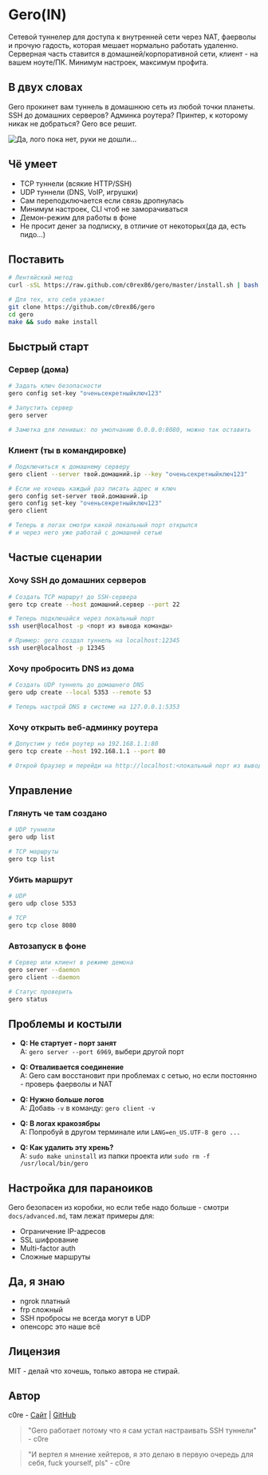 # Gero(IN)

Сетевой туннелер для доступа к внутренней сети через NAT, фаерволы и прочую гадость, которая мешает нормально работать удаленно. Серверная часть ставится в домашней/корпоративной сети, клиент - на вашем ноуте/ПК. Минимум настроек, максимум профита.

## В двух словах

Gero прокинет вам туннель в домашнюю сеть из любой точки планеты. SSH до домашних серверов? Админка роутера? Принтер, к которому никак не добраться? Gero все решит.

![Да, лого пока нет, руки не дошли...]()

## Чё умеет

- TCP туннели (всякие HTTP/SSH)
- UDP туннели (DNS, VoIP, игрушки)
- Сам переподключается если связь дропнулась
- Минимум настроек, CLI чтоб не заморачиваться
- Демон-режим для работы в фоне
- Не просит денег за подписку, в отличие от некоторых(да да, есть пидо...)

## Поставить

```bash
# Лентяйский метод
curl -sSL https://raw.github.com/c0rex86/gero/master/install.sh | bash

# Для тех, кто себя уважает
git clone https://github.com/c0rex86/gero
cd gero
make && sudo make install
```

## Быстрый старт

### Сервер (дома)

```bash
# Задать ключ безопасности
gero config set-key "оченьсекретныйключ123"

# Запустить сервер
gero server

# Заметка для ленивых: по умолчанию 0.0.0.0:8080, можно так оставить
```

### Клиент (ты в командировке)

```bash
# Подключиться к домашнему серверу
gero client --server твой.домашний.ip --key "оченьсекретныйключ123"

# Если не хочешь каждый раз писать адрес и ключ
gero config set-server твой.домашний.ip
gero config set-key "оченьсекретныйключ123"
gero client

# Теперь в логах смотри какой локальный порт открылся
# и через него уже работай с домашней сетью
```

## Частые сценарии

### Хочу SSH до домашних серверов

```bash
# Создать TCP маршрут до SSH-сервера
gero tcp create --host домашний.сервер --port 22

# Теперь подключайся через локальный порт
ssh user@localhost -p <порт из вывода команды>

# Пример: gero создал туннель на localhost:12345
ssh user@localhost -p 12345
```

### Хочу пробросить DNS из дома

```bash
# Создать UDP туннель до домашнего DNS
gero udp create --local 5353 --remote 53

# Теперь настрой DNS в системе на 127.0.0.1:5353
```

### Хочу открыть веб-админку роутера

```bash
# Допустим у тебя роутер на 192.168.1.1:80
gero tcp create --host 192.168.1.1 --port 80

# Открой браузер и перейди на http://localhost:<локальный порт из вывода>
```

## Управление

### Глянуть че там создано

```bash
# UDP туннели
gero udp list

# TCP маршруты
gero tcp list
```

### Убить маршрут

```bash
# UDP
gero udp close 5353

# TCP
gero tcp close 8080
```

### Автозапуск в фоне

```bash
# Сервер или клиент в режиме демона
gero server --daemon
gero client --daemon

# Статус проверить
gero status
```

## Проблемы и костыли

- **Q: Не стартует - порт занят**  
  A: `gero server --port 6969`, выбери другой порт

- **Q: Отваливается соединение**  
  A: Gero сам восстановит при проблемах с сетью, но если постоянно - проверь фаерволы и NAT

- **Q: Нужно больше логов**  
  A: Добавь `-v` в команду: `gero client -v`

- **Q: В логах кракозябры**  
  A: Попробуй в другом терминале или `LANG=en_US.UTF-8 gero ...`

- **Q: Как удалить эту хрень?**  
  A: `sudo make uninstall` из папки проекта или `sudo rm -f /usr/local/bin/gero`

## Настройка для параноиков

Gero безопасен из коробки, но если тебе надо больше - смотри `docs/advanced.md`, там лежат примеры для:
- Ограничение IP-адресов
- SSL шифрование
- Multi-factor auth
- Сложные маршруты

## Да, я знаю

- ngrok платный
- frp сложный
- SSH пробросы не всегда могут в UDP
- опенсорс это наше всё 

## Лицензия

MIT - делай что хочешь, только автора не стирай.

## Автор

c0re - [Сайт](https://c0rex86.ru) | [GitHub](https://github.com/c0rex86/)

> "Gero работает потому что я сам устал настраивать SSH туннели" - c0re 


> "И вертел я мнение хейтеров, я это делаю в первую очередь для себя, fuck yourself, pls" - c0re 